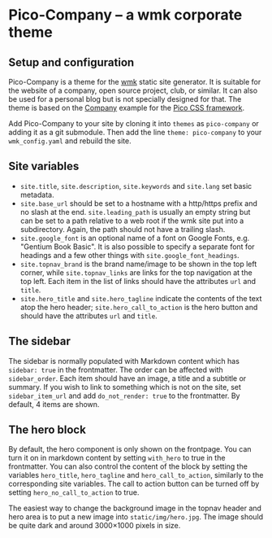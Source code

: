 # Pico-Company – a wmk corporate theme

## Setup and configuration

Pico-Company is a theme for the [wmk](https://github.com/bk/wmk) static site
generator. It is suitable for the website of a company, open source project,
club, or similar. It can also be used for a personal blog but is not specially
designed for that. The theme is based on the
[Company](https://picocss.com/examples/company/) example for the [Pico
CSS framework](https://picocss.com/).

Add Pico-Company to your site by cloning it into `themes` as
`pico-company` or adding it as a git submodule. Then add the line
`theme: pico-company` to your `wmk_config.yaml` and rebuild the site.


## Site variables

-   `site.title`, `site.description`, `site.keywords` and `site.lang`
    set basic metadata.
-   `site.base_url` should be set to a hostname with a http/https prefix
    and no slash at the end. `site.leading_path` is usually an empty
    string but can be set to a path relative to a web root if the wmk
    site put into a subdirectory. Again, the path should not have a
    trailing slash.
-   `site.google_font` is an optional name of a font on Google Fonts,
    e.g. \"Gentium Book Basic\". It is also possible to specify a
    separate font for headings and a few other things with
    `site.google_font_headings`.
-   `site.topnav_brand` is the brand name/image to be shown in the top
    left corner, while `site.topnav_links` are links for the top
    navigation at the top left. Each item in the list of links should
    have the attributes `url` and `title`.
-   `site.hero_title` and `site.hero_tagline` indicate the contents of
    the text atop the hero header; `site.hero_call_to_action` is the
    hero button and should have the attributes `url` and `title`.

## The sidebar

The sidebar is normally populated with Markdown content which has
`sidebar: true` in the frontmatter. The order can be affected with
`sidebar_order`. Each item should have an image, a title and a subtitle
or summary. If you wish to link to something which is not on the site,
set `sidebar_item_url` and add `do_not_render: true` to the frontmatter.
By default, 4 items are shown.

## The hero block

By default, the hero component is only shown on the frontpage. You can
turn it on in markdown content by setting `with_hero` to true in the
frontmatter. You can also control the content of the block by setting
the variables `hero_title`, `hero_tagline` and `hero_call_to_action`,
similarly to the corresponding site variables. The call to action button
can be turned off by setting `hero_no_call_to_action` to true.

The easiest way to change the background image in the topnav header and
hero area is to put a new image into `static/img/hero.jpg`. The image
should be quite dark and around 3000×1000 pixels in size.

